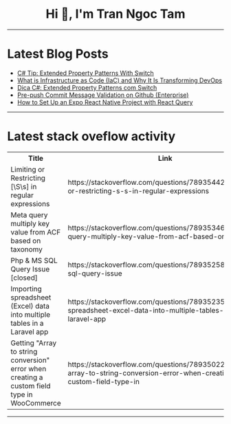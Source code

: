 <h1 align="center">Hi 👋, I'm Tran Ngoc Tam</h1>

---

# Latest Blog Posts 
<!-- BLOG-POST-LIST:START -->
- [C# Tip: Extended Property Patterns With Switch](https://dev.to/juarezasjunior/c-tip-extended-property-patterns-with-switch-47kl)
- [What is Infrastructure as Code &lpar;IaC&rpar; and Why It Is Transforming DevOps](https://dev.to/pat6339/what-is-infrastructure-as-code-iac0-and-why-its-transforming-devops-1138)
- [Dica C#: Extended Property Patterns com Switch](https://dev.to/juarezasjunior/dica-c-extended-property-patterns-com-switch-1d3j)
- [Pre-push Commit Message Validation on Github &lpar;Enterprise&rpar;](https://dev.to/beatngu1101/pre-push-commit-message-validation-on-github-enterprise-25o0)
- [How to Set Up an Expo React Native Project with React Query](https://dev.to/hokagedemehin/how-to-set-up-an-expo-react-native-project-with-react-query-3oeb)
<!-- BLOG-POST-LIST:END -->

---

# Latest stack oveflow activity
<table>
  <tr><th>Title</th><th>Link</th></tr>
  <!-- STACKOVERFLOW:START --><tr><td>Limiting or Restricting [\S\s] in regular expressions</td><td>https://stackoverflow.com/questions/78935442/limiting-or-restricting-s-s-in-regular-expressions</td></tr><tr><td>Meta query multiply key value from ACF based on taxonomy</td><td>https://stackoverflow.com/questions/78935346/meta-query-multiply-key-value-from-acf-based-on-taxonomy</td></tr><tr><td>Php &amp; MS SQL Query Issue [closed]</td><td>https://stackoverflow.com/questions/78935258/php-ms-sql-query-issue</td></tr><tr><td>Importing spreadsheet &lpar;Excel&rpar; data into multiple tables in a Laravel app</td><td>https://stackoverflow.com/questions/78935235/importing-spreadsheet-excel-data-into-multiple-tables-in-a-laravel-app</td></tr><tr><td>Getting &quot;Array to string conversion&quot; error when creating a custom field type in WooCommerce</td><td>https://stackoverflow.com/questions/78935022/getting-array-to-string-conversion-error-when-creating-a-custom-field-type-in</td></tr><!-- STACKOVERFLOW:END -->
</table>

---


